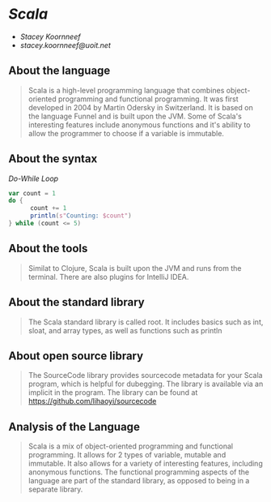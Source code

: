 # _Scala_

- _Stacey Koornneef_
- _stacey.koornneef@uoit.net_

## About the language

> Scala is a high-level programming language that combines object-oriented programming and functional programming.  It was first developed in 2004 by Martin Odersky in Switzerland.  It is based on the language Funnel and is built upon the JVM.  Some of Scala's interesting features include anonymous functions and it's ability to allow the programmer to choose if a variable is immutable.
>

## About the syntax

*Do-While Loop*

```scala
var count = 1
do {
      count += 1
      println(s"Counting: $count")
} while (count <= 5)
```

## About the tools

>Similat to Clojure, Scala is built upon the JVM and runs from the terminal.  There are also plugins for IntelliJ IDEA.

## About the standard library

> The Scala standard library is called root.  It includes basics such as int, sloat, and array types, as well as functions such as println

## About open source library

> The SourceCode library provides sourcecode metadata for your Scala program, which is helpful for dubegging.  The library is available via an implicit in the program.  The library can be found at https://github.com/lihaoyi/sourcecode

## Analysis of the Language

> Scala is a mix of object-oriented programming and functional programming.  It allows for 2 types of variable, mutable and immutable.  It also allows for a variety of interesting features, including anonymous functions.  The functional programming aspects of the language are part of the standard library, as opposed to being in a separate library.

